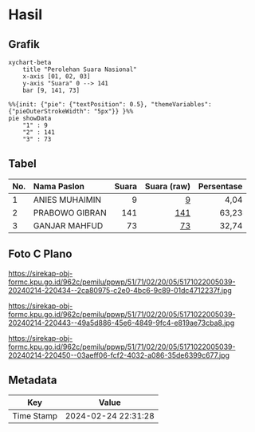 # Hasil

## Grafik

```mermaid
xychart-beta
    title "Perolehan Suara Nasional"
    x-axis [01, 02, 03]
    y-axis "Suara" 0 --> 141
    bar [9, 141, 73]
```

```mermaid
%%{init: {"pie": {"textPosition": 0.5}, "themeVariables": {"pieOuterStrokeWidth": "5px"}} }%%
pie showData
    "1" : 9
    "2" : 141
    "3" : 73
```

## Tabel

| No. | Nama Paslon    | Suara | Suara (raw) | Persentase |
|:--- |:-------------- | -----:| -----------:| ----------:|
| 1   | ANIES MUHAIMIN | 9     | [9][p-1]    | 4,04       |
| 2   | PRABOWO GIBRAN | 141   | [141][p-2]  | 63,23      |
| 3   | GANJAR MAHFUD  | 73    | [73][p-3]   | 32,74      |


[p-1]: https://github.com/gigit-pemilu/pemilu-2024/blob/main/pilpres/hitung-suara/sub/51-bali/sub/71-kota-denpasar/sub/02-denpasar-timur/sub/2005-kesiman-kertalangu/sub/039-tps/sub/paslon-1.txt
[p-2]: https://github.com/gigit-pemilu/pemilu-2024/blob/main/pilpres/hitung-suara/sub/51-bali/sub/71-kota-denpasar/sub/02-denpasar-timur/sub/2005-kesiman-kertalangu/sub/039-tps/sub/paslon-2.txt
[p-3]: https://github.com/gigit-pemilu/pemilu-2024/blob/main/pilpres/hitung-suara/sub/51-bali/sub/71-kota-denpasar/sub/02-denpasar-timur/sub/2005-kesiman-kertalangu/sub/039-tps/sub/paslon-3.txt

## Foto C Plano

https://sirekap-obj-formc.kpu.go.id/962c/pemilu/ppwp/51/71/02/20/05/5171022005039-20240214-220434--2ca80975-c2e0-4bc6-9c89-01dc4712237f.jpg

https://sirekap-obj-formc.kpu.go.id/962c/pemilu/ppwp/51/71/02/20/05/5171022005039-20240214-220443--49a5d886-45e6-4849-9fc4-e819ae73cba8.jpg

https://sirekap-obj-formc.kpu.go.id/962c/pemilu/ppwp/51/71/02/20/05/5171022005039-20240214-220450--03aeff06-fcf2-4032-a086-35de6399c677.jpg


## Metadata

| Key        | Value               |
| ---------- | ------------------- |
| Time Stamp | 2024-02-24 22:31:28 |



